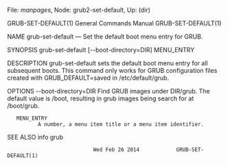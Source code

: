 File: *manpages*,  Node: grub2-set-default,  Up: (dir)

GRUB-SET-DEFAULT(1)         General Commands Manual        GRUB-SET-DEFAULT(1)



NAME
       grub-set-default — Set the default boot menu entry for GRUB.


SYNOPSIS
       grub-set-default [--boot-directory=DIR] MENU_ENTRY


DESCRIPTION
       grub-set-default  sets  the  default boot menu entry for all subsequent
       boots.  This command only works for GRUB  configuration  files  created
       with GRUB_DEFAULT=saved in /etc/default/grub.


OPTIONS
       --boot-directory=DIR
              Find  GRUB  images  under DIR/grub.  The default value is /boot,
              resulting in grub images being search for at /boot/grub.


       MENU_ENTRY
              A number, a menu item title or a menu item identifier.


SEE ALSO
       info grub



                                Wed Feb 26 2014            GRUB-SET-DEFAULT(1)
